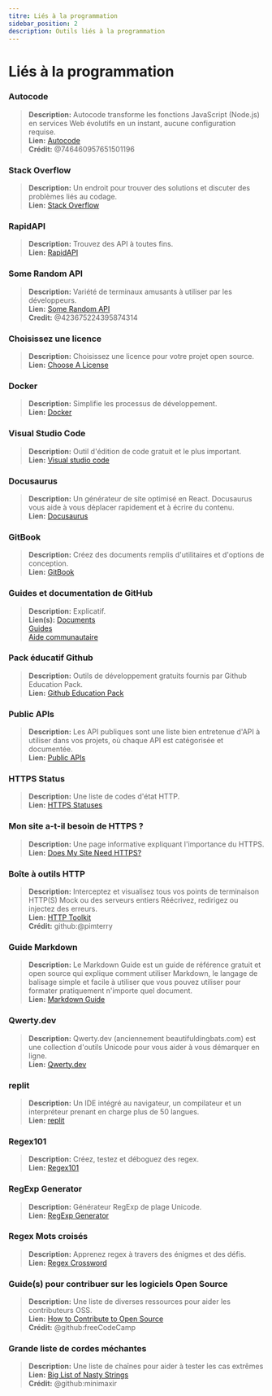```yaml
---
titre: Liés à la programmation
sidebar_position: 2
description: Outils liés à la programmation
---
```


# Liés à la programmation

### **Autocode**
> __Description:__ Autocode transforme les fonctions JavaScript (Node.js) en services Web évolutifs en un instant, aucune configuration requise.  <br/>
__Lien:__ [Autocode](https://autocode.com/)  <br/>
__Crédit:__ @746460957651501196

### **Stack Overflow**
> __Description:__ Un endroit pour trouver des solutions et discuter des problèmes liés au codage. <br/>
__Lien:__ [Stack Overflow](https://stackoverflow.com/)

### **RapidAPI**
> __Description:__ Trouvez des API à toutes fins. <br/>
__Lien:__ [RapidAPI](https://rapidapi.com/)

### **Some Random API**
> __Description:__ Variété de terminaux amusants à utiliser par les développeurs. <br/>
__Lien:__ [Some Random API](https://some-random-api.ml/)  <br/>
__Credit:__ @423675224395874314 

### **Choisissez une licence**
> __Description:__ Choisissez une licence pour votre projet open source.  <br/>
__Lien:__ [Choose A License](https://choosealicense.com/)

### **Docker**
> __Description:__ Simplifie les processus de développement. <br/>
__Lien:__ [Docker](https://www.docker.com/)

### **Visual Studio Code**
> __Description:__ Outil d'édition de code gratuit et le plus important. <br/>
__Lien:__ [Visual studio code](https://code.visualstudio.com)  

### **Docusaurus**
> __Description:__ Un générateur de site optimisé en React. Docusaurus vous aide à vous déplacer rapidement et à écrire du contenu.  <br/>
__Lien:__ [Docusaurus](https://docusaurus.io/)

### **GitBook**
> __Description:__ Créez des documents remplis d'utilitaires et d'options de conception. <br/>
__Lien:__ [GitBook](https://www.gitbook.com/)

### **Guides et documentation de GitHub**
> __Description:__ Explicatif.  <br/>
__Lien(s):__ 
[Documents](https://docs.github.com/en)   <br/>
[Guides](https://guides.github.com/)   <br/>
[Aide communautaire](https://github.community/)

### **Pack éducatif Github**
> __Description:__ Outils de développement gratuits fournis par Github Education Pack.  <br/>
__Lien:__ [Github Education Pack](https://education.github.com/)

### **Public APIs**
> __Description:__ Les API publiques sont une liste bien entretenue d'API à utiliser dans vos projets, où chaque API est catégorisée et documentée.  <br/>
__Lien:__ [Public APIs](https://github.com/public-apis/public-apis)

### **HTTPS Status**
> __Description:__ Une liste de codes d'état HTTP. <br/>
__Lien:__ [HTTPS Statuses](https://httpstatuses.com/)

### **Mon site a-t-il besoin de HTTPS ?**
> __Description:__ Une page informative expliquant l'importance du HTTPS.  <br/>
__Lien:__ [Does My Site Need HTTPS?](https://doesmysiteneedhttps.com/)

### **Boîte à outils HTTP**
> __Description:__ Interceptez et visualisez tous vos points de terminaison HTTP(S) Mock ou des serveurs entiers Réécrivez, redirigez ou injectez des erreurs. <br/>
__Lien:__ [HTTP Toolkit](https://httptoolkit.tech/)  <br/>
__Crédit:__ github:@pimterry

### **Guide Markdown**
> __Description:__ Le Markdown Guide est un guide de référence gratuit et open source qui explique comment utiliser Markdown, le langage de balisage simple et facile à utiliser que vous pouvez utiliser pour formater pratiquement n'importe quel document. <br/>
__Lien:__ [Markdown Guide](https://www.markdownguide.org/)

### **Qwerty.dev**
> __Description:__ Qwerty.dev (anciennement beautifuldingbats.com) est une collection d'outils Unicode pour vous aider à vous démarquer en ligne.   <br/>
__Lien:__ [Qwerty.dev](https://qwerty.dev/)

### **replit**
> __Description:__ Un IDE intégré au navigateur, un compilateur et un interpréteur prenant en charge plus de 50 langues.   <br/>
__Lien:__ [replit](https://replit.com/)

### **Regex101**
> __Description:__ Créez, testez et déboguez des regex.  <br/>
__Lien:__ [Regex101](https://regex101.com/)

### **RegExp Generator**
> __Description:__ Générateur RegExp de plage Unicode.   <br/>
__Lien:__ [RegExp Generator](https://apps.timwhitlock.info/js/regex#)

### **Regex Mots croisés**
> __Description:__ Apprenez regex à travers des énigmes et des défis.   <br/>
__Lien:__ [Regex Crossword](https://regexcrossword.com/)

### **Guide(s) pour contribuer sur les logiciels Open Source**
> __Description:__ Une liste de diverses ressources pour aider les contributeurs OSS. <br/>
__Lien:__ [How to Contribute to Open Source](https://github.com/freeCodeCamp/how-to-contribute-to-open-source) <br/>
__Crédit:__ @github:freeCodeCamp

### **Grande liste de cordes méchantes**
> __Description:__ Une liste de chaînes pour aider à tester les cas extrêmes <br/>
__Lien:__ [Big List of Nasty Strings](https://github.com/minimaxir/big-list-of-naughty-strings) <br/>
__Crédit:__ @github:minimaxir
